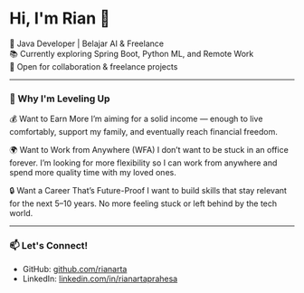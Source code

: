 # Hi, I'm Rian 👋

🚀 Java Developer | Belajar AI & Freelance  
📚 Currently exploring Spring Boot, Python ML, and Remote Work  
💼 Open for collaboration & freelance projects

---

### 🧠 Why I'm Leveling Up

💰 Want to Earn More
I’m aiming for a solid income — enough to live comfortably, support my family, and eventually reach financial freedom.

🌍 Want to Work from Anywhere (WFA)
I don’t want to be stuck in an office forever. I’m looking for more flexibility so I can work from anywhere and spend more quality time with my loved ones.

🔒 Want a Career That’s Future-Proof
I want to build skills that stay relevant for the next 5–10 years. No more feeling stuck or left behind by the tech world.

---

### 📫 Let's Connect!
- GitHub: [github.com/rianarta](https://github.com/rianarta)
- LinkedIn: [linkedin.com/in/rianartaprahesa](https://www.linkedin.com/in/rianartaprahesa)
